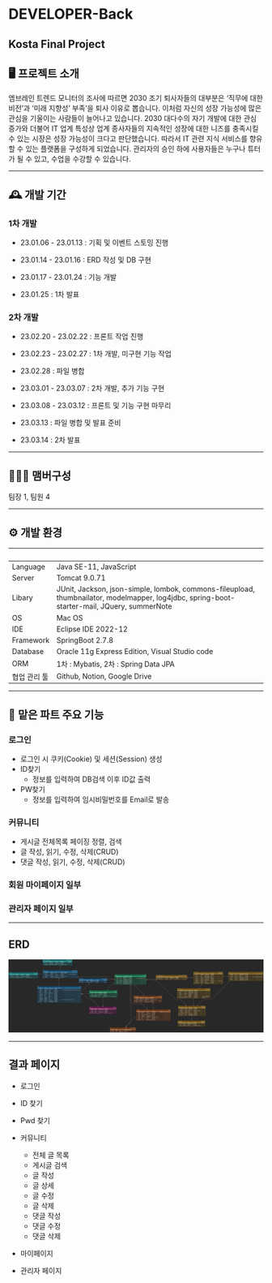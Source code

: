 # DEVELOPER-Back
Kosta Final Project
-------------

## 🖥️ 프로젝트 소개

엠브레인 트렌드 모니터의 조사에 따르면 2030 조기 퇴사자들의 대부분은 ‘직무에 대한 비전’과 ‘미래 지향성’ 부족’을 퇴사 이유로 뽑습니다.
이처럼 자신의 성장 가능성에 많은 관심을 기울이는 사람들이 늘어나고 있습니다.
2030 대다수의 자기 개발에 대한 관심 증가와 더불어 IT 업계 특성상 업계 종사자들의 지속적인 성장에 대한 니즈를 충족시킬 수 있는 시장은 성장 가능성이 크다고 판단했습니다. 
따라서 IT 관련 지식 서비스를 향유할 수 있는 플랫폼을 구성하게 되었습니다. 관리자의 승인 하에 사용자들은 누구나 튜터가 될 수 있고, 수업을 수강할 수 있습니다. 
* * *
## 🕰️ 개발 기간

### 1차 개발 

* 23.01.06 - 23.01.13 : 기획 및 이벤트 스토밍 진행

* 23.01.14 - 23.01.16 : ERD 작성 및 DB 구현 

* 23.01.17 - 23.01.24 : 기능 개발 

* 23.01.25 : 1차 발표 


### 2차 개발 

* 23.02.20 - 23.02.22 : 프론트 작업 진행

* 23.02.23 - 23.02.27 : 1차 개발, 미구현 기능 작업

* 23.02.28 : 파일 병합

* 23.03.01 - 23.03.07 : 2차 개발,  추가 기능 구현

* 23.03.08 - 23.03.12 : 프론트 및 기능 구현 마무리

* 23.03.13 : 파일 병합 및 발표 준비

* 23.03.14 : 2차 발표 

* * *

## 🧑‍🤝‍🧑 맴버구성

팀장 1, 팀원 4

* * *

## ⚙️ 개발 환경
|&nbsp;|&nbsp;|
|---|---|
|Language|Java SE-11, JavaScript|
|Server|Tomcat 9.0.71|
|Libary|JUnit, Jackson, json-simple, lombok, commons-fileupload, thumbnailator, modelmapper, log4jdbc, spring-boot-starter-mail, JQuery, summerNote|
|OS|Mac OS|
|IDE|Eclipse IDE 2022-12|
|Framework|SpringBoot 2.7.8|
|Database|Oracle 11g Express Edition, Visual Studio code|
|ORM|1차 : Mybatis, 2차 : Spring Data JPA|
|협업 관리 툴|Github, Notion, Google Drive|

* * *

## 📌 맡은 파트 주요 기능

### 로그인
  * 로그인 시 쿠키(Cookie) 및 세션(Session) 생성
* ID찾기
  + 정보를 입력하여 DB검색 이후 ID값 출력
* PW찾기
  + 정보를 입력하여 임시비밀번호를 Email로 발송

### 커뮤니티
  * 게시글 전체목록 페이징 정렬, 검색
  * 글 작성, 읽기, 수정, 삭제(CRUD)
  * 댓글 작성, 읽기, 수정, 삭제(CRUD)

### 회원 마이페이지 일부

### 관리자 페이지 일부

* * *
## ERD
<img src="https://github.com/rmsudrmsud/DEVELOPER-Back/blob/feature-gh/back/image/FinalERD.png">

* * *
## 결과 페이지

* 로그인
* ID 찾기
* Pwd 찾기

* 커뮤니티
  + 전체 글 목록
  + 게시글 검색
  + 글 작성
  + 글 상세
  + 글 수정
  + 글 삭제
  + 댓글 작성
  + 댓글 수정
  + 댓글 삭제

* 마이페이지

* 관리자 페이지
